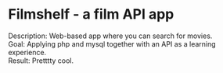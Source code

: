 # Filmshelf - a film API app
Description: Web-based app where you can search for movies. <br>
Goal: Applying php and mysql together with an API as a learning experience. <br>
Result: Pretttty cool. <br>
